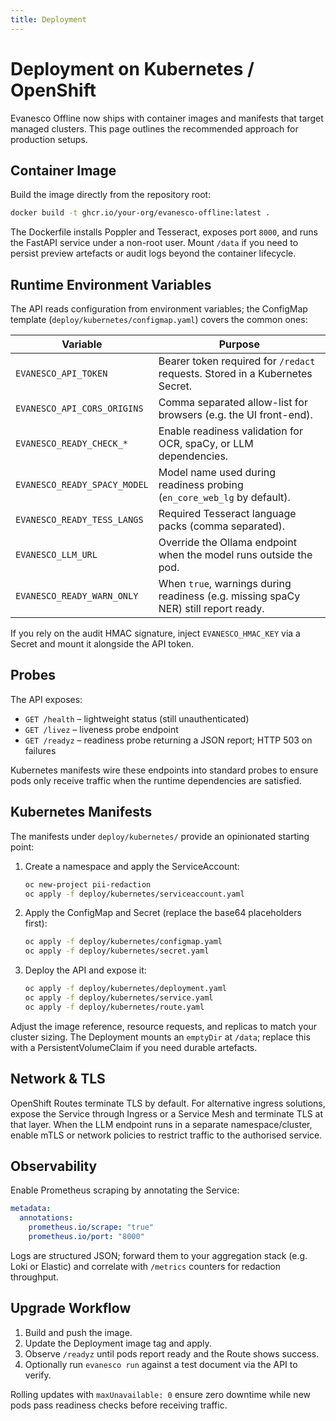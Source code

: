 ```yaml
---
title: Deployment
---
```


# Deployment on Kubernetes / OpenShift

Evanesco Offline now ships with container images and manifests that target
managed clusters. This page outlines the recommended approach for production
setups.

## Container Image

Build the image directly from the repository root:

```bash
docker build -t ghcr.io/your-org/evanesco-offline:latest .
```

The Dockerfile installs Poppler and Tesseract, exposes port `8000`, and runs the
FastAPI service under a non-root user. Mount `/data` if you need to persist
preview artefacts or audit logs beyond the container lifecycle.

## Runtime Environment Variables

The API reads configuration from environment variables; the ConfigMap template
(`deploy/kubernetes/configmap.yaml`) covers the common ones:

| Variable | Purpose |
| --- | --- |
| `EVANESCO_API_TOKEN` | Bearer token required for `/redact` requests. Stored in a Kubernetes Secret. |
| `EVANESCO_API_CORS_ORIGINS` | Comma separated allow-list for browsers (e.g. the UI front-end). |
| `EVANESCO_READY_CHECK_*` | Enable readiness validation for OCR, spaCy, or LLM dependencies. |
| `EVANESCO_READY_SPACY_MODEL` | Model name used during readiness probing (`en_core_web_lg` by default). |
| `EVANESCO_READY_TESS_LANGS` | Required Tesseract language packs (comma separated). |
| `EVANESCO_LLM_URL` | Override the Ollama endpoint when the model runs outside the pod. |
| `EVANESCO_READY_WARN_ONLY` | When `true`, warnings during readiness (e.g. missing spaCy NER) still report ready. |

If you rely on the audit HMAC signature, inject `EVANESCO_HMAC_KEY` via a
Secret and mount it alongside the API token.

## Probes

The API exposes:

- `GET /health` – lightweight status (still unauthenticated)
- `GET /livez` – liveness probe endpoint
- `GET /readyz` – readiness probe returning a JSON report; HTTP 503 on failures

Kubernetes manifests wire these endpoints into standard probes to ensure pods
only receive traffic when the runtime dependencies are satisfied.

## Kubernetes Manifests

The manifests under `deploy/kubernetes/` provide an opinionated starting point:

1. Create a namespace and apply the ServiceAccount:
   ```bash
   oc new-project pii-redaction
   oc apply -f deploy/kubernetes/serviceaccount.yaml
   ```
2. Apply the ConfigMap and Secret (replace the base64 placeholders first):
   ```bash
   oc apply -f deploy/kubernetes/configmap.yaml
   oc apply -f deploy/kubernetes/secret.yaml
   ```
3. Deploy the API and expose it:
   ```bash
   oc apply -f deploy/kubernetes/deployment.yaml
   oc apply -f deploy/kubernetes/service.yaml
   oc apply -f deploy/kubernetes/route.yaml
   ```

Adjust the image reference, resource requests, and replicas to match your
cluster sizing. The Deployment mounts an `emptyDir` at `/data`; replace this with
a PersistentVolumeClaim if you need durable artefacts.

## Network & TLS

OpenShift Routes terminate TLS by default. For alternative ingress solutions,
expose the Service through Ingress or a Service Mesh and terminate TLS at that
layer. When the LLM endpoint runs in a separate namespace/cluster, enable
mTLS or network policies to restrict traffic to the authorised service.

## Observability

Enable Prometheus scraping by annotating the Service:

```yaml
metadata:
  annotations:
    prometheus.io/scrape: "true"
    prometheus.io/port: "8000"
```

Logs are structured JSON; forward them to your aggregation stack (e.g. Loki or
Elastic) and correlate with `/metrics` counters for redaction throughput.

## Upgrade Workflow

1. Build and push the image.
2. Update the Deployment image tag and apply.
3. Observe `/readyz` until pods report ready and the Route shows success.
4. Optionally run `evanesco run` against a test document via the API to verify.

Rolling updates with `maxUnavailable: 0` ensure zero downtime while new pods
pass readiness checks before receiving traffic.
